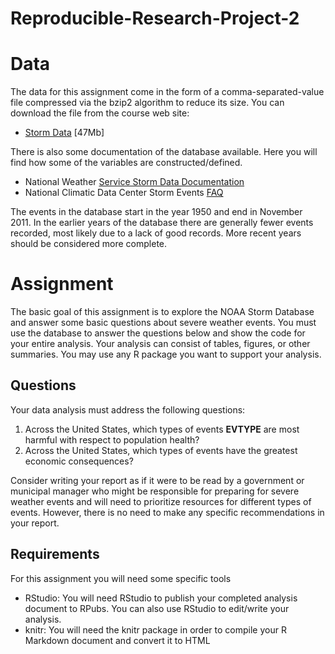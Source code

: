 # Reproducible-Research-Project-2

# Data
The data for this assignment come in the form of a comma-separated-value file compressed via the bzip2 algorithm to reduce its size. You can download the file from the course web site:

* [Storm Data]() [47Mb]

There is also some documentation of the database available. Here you will find how some of the variables are constructed/defined.

* National Weather [Service Storm Data Documentation](https://d396qusza40orc.cloudfront.net/repdata%2Fpeer2_doc%2Fpd01016005curr.pdf) 
* National Climatic Data Center Storm Events [FAQ]()

The events in the database start in the year 1950 and end in November 2011. In the earlier years of the database there are generally fewer events recorded, most likely due to a lack of good records. More recent years should be considered more complete.

# Assignment
The basic goal of this assignment is to explore the NOAA Storm Database and answer some basic questions about severe weather events. You must use the database to answer the questions below and show the code for your entire analysis. Your analysis can consist of tables, figures, or other summaries. You may use any R package you want to support your analysis.

## Questions
Your data analysis must address the following questions:

1. Across the United States, which types of events **EVTYPE** are most harmful with respect to population health?
2. Across the United States, which types of events have the greatest economic consequences?

Consider writing your report as if it were to be read by a government or municipal manager who might be responsible for preparing for severe weather events and will need to prioritize resources for different types of events. However, there is no need to make any specific recommendations in your report.

## Requirements
For this assignment you will need some specific tools

* RStudio: You will need RStudio to publish your completed analysis document to RPubs. You can also use RStudio to edit/write your analysis.
* knitr: You will need the knitr package in order to compile your R Markdown document and convert it to HTML
